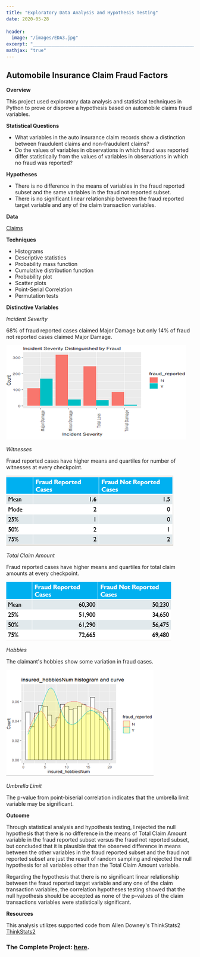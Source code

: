 ```yaml
---
title: "Exploratory Data Analysis and Hypothesis Testing"
date: 2020-05-28

header:
  image: "/images/EDA3.jpg"
excerpt: "_______________________________________________________________________________EDA, Hypothesis Testing, Phython"
mathjax: "true"
---
```


## Automobile Insurance Claim Fraud Factors
**Overview**

This project used exploratory data analysis and statistical techniques in Python to prove or disprove a hypothesis based on automobile claims fraud variables.

**Statistical Questions**

* What variables in the auto insurance claim records show a distinction between fraudulent claims and non-fraudulent claims?
* Do the values of variables in observations in which fraud was reported differ statistically from the values of variables in observations in which no fraud was reported?

**Hypotheses**

* There is no difference in the means of variables in the fraud reported subset and the same variables in the fraud not reported subset.  
* There is no significant linear relationship between the fraud reported target variable and any of the claim transaction variables.

**Data**

[Claims](https://www.kaggle.com/patilk1/fraudulentinsuranceclaim)

**Techniques**

* Histograms
* Descriptive statistics
* Probability mass function
* Cumulative distribution function
* Probability plot
* Scatter plots
* Point-Serial Correlation
* Permutation tests

**Distinctive Variables**

_Incident Severity_

68% of fraud reported cases claimed Major Damage but only 14% of fraud not reported cases claimed Major Damage.

![Severity](/images/claims/Severity.PNG)


_Witnesses_

Fraud reported cases have higher means and quartiles for number of witnesses at every checkpoint. 

![Witnesses](/images/claims/Witnesses.PNG)


_Total Claim Amount_

Fraud reported cases have higher means and quartiles for total claim amounts at every checkpoint. 

![Amounts](/images/claims/Amounts.PNG)


_Hobbies_

The claimant's hobbies show some variation in fraud cases.

![Hobbies](/images/claims/Hobbies.PNG)


_Umbrella Limit_

The p-value from point-biserial correlation indicates that the umbrella limit variable may be significant.


**Outcome**

Through statistical analysis and hypothesis testing, I rejected the null hypothesis that there is no difference in the means of Total Claim Amount variable in the fraud reported subset versus the fraud not reported subset, but concluded that it is plausible that the observed difference in means between the other variables in the fraud reported subset and the fraud not reported subset are just the result of random sampling and rejected the null hypothesis for all variables other than the Total Claim Amount variable.

Regarding the hypothesis that there is no significant linear relationship between the fraud reported target variable and any one of the claim transaction variables, the correlation hypotheses testing showed that the null hypothesis should be accepted as none of the p-values of the claim transactions variables were statistically significant. 

**Resources**

This analysis utilizes supported code from Allen Downey's ThinkStats2 [ThinkStats2](https://github.com/AllenDowney/ThinkStats2)

### The Complete Project: [here](https://github.com/MaryDonovanMartello/EDA-and-Hypothesis-Testing).
